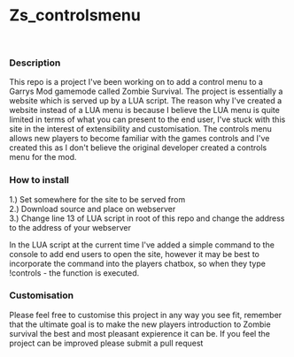 # Zs_controlsmenu
<br/>
<h3> Description </h3>
This repo is a project I've been working on to add a control menu to a Garrys Mod gamemode called Zombie Survival. 
The project is essentially a website which is served up by a LUA script. The reason why I've created a website instead of a LUA
menu is because I believe the LUA menu is quite limited in terms of what you can present to the end user, I've stuck with this
site in the interest of extensibility and customisation. The controls menu allows new players to become 
familiar with the games controls and I've created this as I don't believe the original developer created a controls menu for the mod.

<h3> How to install </h3>
1.) Set somewhere for the site to be served from <br/>
2.) Download source and place on webserver<br/>
3.) Change line 13 of LUA script in root of this repo and change the address to the address of your webserver<br/>

In the LUA script at the current time I've added a simple command to the console to add end users to open the site, however it
may be best to incorporate the command into the players chatbox, so when they type !controls - the function is executed. 

<h3> Customisation</h3>
Please feel free to customise this project in any way you see fit, remember that the ultimate goal is to make the new players
introduction to Zombie survival the best and most pleasant expierence it can be. If you feel the project can be improved please submit 
a pull request
